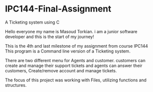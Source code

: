 # IPC144-Final-Assignment
A Ticketing system using C

Hello everyone my name is Masoud Torkian. i am a junior software developer and this is the start of my journey!

This is the 4th and last milestone of my assignment from course IPC144
This program is a Command line version of a Ticketing system.

There are two different menu for Agents and customer.
customers can create and manage their support tickets
and agents can answer their customers, Create/remove account and manage tickets.

The focus of this project was working with Files, utilizing functions and structures.
